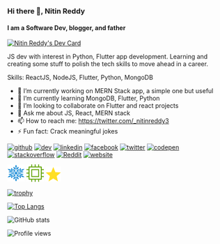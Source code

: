 ### Hi there 👋, Nitin Reddy
#### I am a Software Dev, blogger, and father
<a href="https://app.daily.dev/nitinreddy3"><img src="https://api.daily.dev/devcards/e80b5cd7453c4402aa5c5320adaf04c4.png?r=cja" width="400" alt="Nitin Reddy's Dev Card"/></a>

JS dev with interest in Python, Flutter app development. Learning and creating some stuff to polish the tech skills to move ahead in a career.

Skills: ReactJS, NodeJS, Flutter, Python, MongoDB

- 🔭 I’m currently working on MERN Stack app, a simple one but useful 
- 🌱 I’m currently learning MongoDB, Flutter, Python 
- 👯 I’m looking to collaborate on Flutter and react projects 
- 💬 Ask me about JS, React, MERN stack 
- 📫 How to reach me: https://twitter.com/_nitinreddy3
- ⚡ Fun fact: Crack meaningful jokes 


[<img src='https://cdn.jsdelivr.net/npm/simple-icons@3.0.1/icons/github.svg' alt='github' height='40'>](https://github.com/nitinreddy3)  [<img src='https://cdn.jsdelivr.net/npm/simple-icons@3.0.1/icons/dev-dot-to.svg' alt='dev' height='40'>](https://dev.to/nitinreddy3)  [<img src='https://cdn.jsdelivr.net/npm/simple-icons@3.0.1/icons/linkedin.svg' alt='linkedin' height='40'>](https://www.linkedin.com/in/nitinreddy3/)  [<img src='https://cdn.jsdelivr.net/npm/simple-icons@3.0.1/icons/facebook.svg' alt='facebook' height='40'>](https://www.facebook.com/nitinkreddy3)  [<img src='https://cdn.jsdelivr.net/npm/simple-icons@3.0.1/icons/twitter.svg' alt='twitter' height='40'>](https://twitter.com/_nitinreddy3)  [<img src='https://cdn.jsdelivr.net/npm/simple-icons@3.0.1/icons/codepen.svg' alt='codepen' height='40'>](https://codepen.io/_nitinreddy3)  [<img src='https://cdn.jsdelivr.net/npm/simple-icons@3.0.1/icons/stackoverflow.svg' alt='stackoverflow' height='40'>](https://stackoverflow.com/users/3259522)  [<img src='https://cdn.jsdelivr.net/npm/simple-icons@3.0.1/icons/reddit.svg' alt='Reddit' height='40'>](https://www.reddit.com/user/nitkr)  [<img src='https://cdn.jsdelivr.net/npm/simple-icons@3.0.1/icons/icloud.svg' alt='website' height='40'>](https://nitinreddy.dev)  

<a href='https://archiveprogram.github.com/'><img src='https://raw.githubusercontent.com/acervenky/animated-github-badges/master/assets/acbadge.gif' width='40' height='40'></a> <a href='https://docs.github.com/en/developers'><img src='https://raw.githubusercontent.com/acervenky/animated-github-badges/master/assets/devbadge.gif' width='40' height='40'></a> <a href='https://stars.github.com/'><img src='https://raw.githubusercontent.com/acervenky/animated-github-badges/master/assets/starbadge.gif' width='35' height='35'></a>

[![trophy](https://github-profile-trophy.vercel.app/?username=nitinreddy3)](https://github.com/ryo-ma/github-profile-trophy)

[![Top Langs](https://github-readme-stats.vercel.app/api/top-langs/?username=nitinreddy3)](https://github.com/anuraghazra/github-readme-stats)

![GitHub stats](https://github-readme-stats.vercel.app/api?username=nitinreddy3&show_icons=true)  

![Profile views](https://gpvc.arturio.dev/nitinreddy3)  
